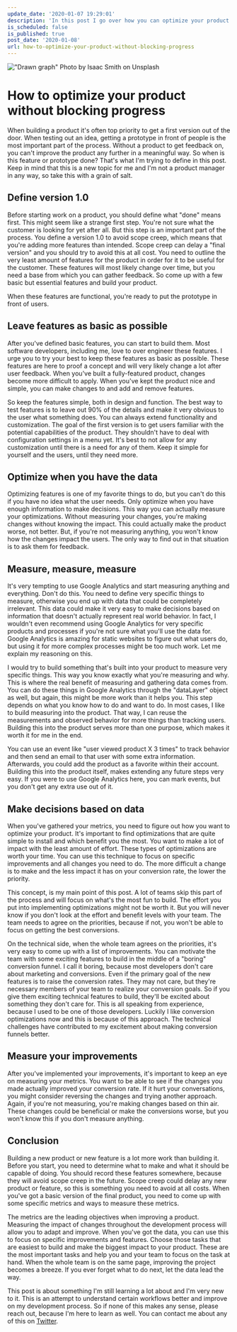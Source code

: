 ```yaml
---
update_date: '2020-01-07 19:29:01'
description: 'In this post I go over how you can optimize your product without blocking progress along the way. A lot of people can get stuck on features that might be meaningless to the product. Through data you can prioritize features and improvements, which will guide your work towards a specific goal.'
is_scheduled: false
is_published: true
post_date: '2020-01-08'
url: how-to-optimize-your-product-without-blocking-progress
---
```


!["Drawn graph"](/images/articles/drawn-graph.jpg)
<span class="caption">Photo by Isaac Smith on Unsplash</span>
# How to optimize your product without blocking progress
When building a product it's often top priority to get a first version out of the door. When testing out an idea, getting a prototype in front of people is the most important part of the process. Without a product to get feedback on, you can't improve the product any further in a meaningful way. So when is this feature or prototype done? That's what I'm trying to define in this post. Keep in mind that this is a new topic for me and I'm not a product manager in any way, so take this with a grain of salt.

## Define version 1.0
Before starting work on a product, you should define what "done" means first. This might seem like a strange first step. You're not sure what the customer is looking for yet after all. But this step is an important part of the process. You define a version 1.0 to avoid scope creep, which means that you're adding more features than intended. Scope creep can delay a "final version" and you should try to avoid this at all cost. You need to outline the very least amount of features for the product in order for it to be useful for the customer. These features will most likely change over time, but you need a base from which you can gather feedback. So come up with a few basic but essential features and build your product.

When these features are functional, you're ready to put the prototype in front of users.

## Leave features as basic as possible
After you've defined basic features, you can start to build them. Most software developers, including me, love to over engineer these features. I urge you to try your best to keep these features as basic as possible. These features are here to proof a concept and will very likely change a lot after user feedback. When you've built a fully-featured product, changes become more difficult to apply. When you've kept the product nice and simple, you can make changes to and add and remove features.

So keep the features simple, both in design and function. The best way to test features is to leave out 90% of the details and make it very obvious to the user what something does. You can always extend functionality and customization. The goal of the first version is to get users familiar with the potential capabilities of the product. They shouldn't have to deal with configuration settings in a menu yet. It's best to not allow for any customization until there is a need for any of them. Keep it simple for yourself and the users, until they need more.

## Optimize when you have the data
Optimizing features is one of my favorite things to do, but you can't do this if you have no idea what the user needs. Only optimize when you have enough information to make decisions. This way you can actually measure your optimizations. Without measuring your changes, you're making changes without knowing the impact. This could actually make the product worse, not better. But, if you're not measuring anything, you won't know how the changes impact the users. The only way to find out in that situation is to ask them for feedback.

## Measure, measure, measure
It's very tempting to use Google Analytics and start measuring anything and everything. Don't do this. You need to define very specific things to measure, otherwise you end up with data that could be completely irrelevant. This data could make it very easy to make decisions based on information that doesn't actually represent real world behavior. In fact, I wouldn't even recommend using Google Analytics for very specific products and processes if you're not sure what you'll use the data for. Google Analytics is amazing for static websites to figure out what users do, but using it for more complex processes might be too much work. Let me explain my reasoning on this.

I would try to build something that's built into your product to measure very specific things. This way you know exactly what you're measuring and why. This is where the real benefit of measuring and gathering data comes from. You can do these things in Google Analytics through the "dataLayer" object as well, but again, this might be more work than it helps you. This step depends on what you know how to do and want to do. In most cases, I like to build measuring into the product. That way, I can reuse the measurements and observed behavior for more things than tracking users. Building this into the product serves more than one purpose, which makes it worth it for me in the end.

You can use an event like "user viewed product X 3 times" to track behavior and then send an email to that user with some extra information. Afterwards, you could add the product as a favorite within their account. Building this into the product itself, makes extending any future steps very easy. If you were to use Google Analytics here, you can mark events, but you don't get any extra use out of it.

## Make decisions based on data
When you've gathered your metrics, you need to figure out how you want to optimize your product. It's important to find optimizations that are quite simple to install and which benefit you the most. You want to make a lot of impact with the least amount of effort. These types of optimizations are worth your time. You can use this technique to focus on specific improvements and all changes you need to do. The more difficult a change is to make and the less impact it has on your conversion rate, the lower the priority. 

This concept, is my main point of this post. A lot of teams skip this part of the process and will focus on what's the most fun to build. The effort you put into implementing optimizations might not be worth it. But you will never know if you don't look at the effort and benefit levels with your team. The team needs to agree on the priorities, because if not, you won't be able to focus on getting the best conversions. 

On the technical side, when the whole team agrees on the priorities, it's very easy to come up with a list of improvements. You can motivate the team with some exciting features to build in the middle of a "boring" conversion funnel. I call it boring, because most developers don't care about marketing and conversions. Even if the primary goal of the new features is to raise the conversion rates. They may not care, but they're necessary members of your team to realize your conversion goals. So if you give them exciting technical features to build, they'll be excited about something they don't care for. This is all speaking from experience, because I used to be one of those developers. Luckily I like conversion optimizations now and this is because of this approach. The technical challenges have contributed to my excitement about making conversion funnels better.

## Measure your improvements
After you've implemented your improvements, it's important to keep an eye on measuring your metrics. You want to be able to see if the changes you made actually improved your conversion rate. If it hurt your conversations, you might consider reversing the changes and trying another approach. Again, if you're not measuring, you're making changes based on thin air. These changes could be beneficial or make the conversions worse, but you won't know this if you don't measure anything.

## Conclusion
Building a new product or new feature is a lot more work than building it. Before you start, you need to determine what to make and what it should be capable of doing. You should record these features somewhere, because they will avoid scope creep in the future. Scope creep could delay any new product or feature, so this is something you need to avoid at all costs. When you've got a basic version of the final product, you need to come up with some specific metrics and ways to measure these metrics. 

The metrics are the leading objectives when improving a product. Measuring the impact of changes throughout the development process will allow you to adapt and improve. When you've got the data, you can use this to focus on specific improvements and features. Choose those tasks that are easiest to build and make the biggest impact to your product. These are the most important tasks and help you and your team to focus on the task at hand. When the whole team is on the same page, improving the project becomes a breeze. If you ever forget what to do next, let the data lead the way.

This post is about something I'm still learning a lot about and I'm very new to it. This is an attempt to understand certain workflows better and improve on my development process. So if none of this makes any sense, please reach out, because I'm here to learn as well. You can contact me about any of this on [Twitter](https://twitter.com/RJElsinga).